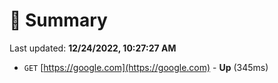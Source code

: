 # 📖 Summary
Last updated: **12/24/2022, 10:27:27 AM**

- `GET` [https://google.com](https://google.com) - **Up** (345ms)
